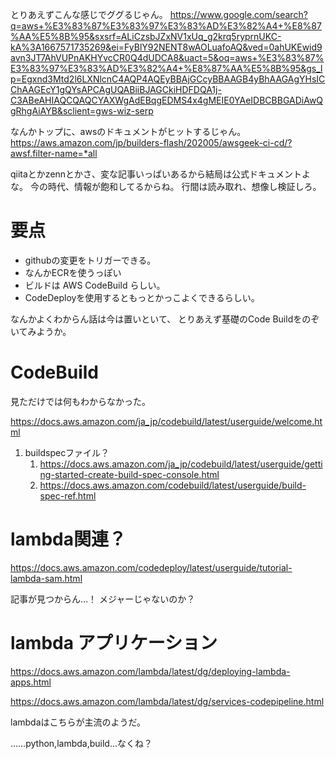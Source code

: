 
とりあえずこんな感じでググるじゃん。
<https://www.google.com/search?q=aws+%E3%83%87%E3%83%97%E3%83%AD%E3%82%A4+%E8%87%AA%E5%8B%95&sxsrf=ALiCzsbJZxNV1xUq_g2krq5ryprnUKC-kA%3A1667571735269&ei=FyBlY92NENT8wAOLuafoAQ&ved=0ahUKEwid9avn3JT7AhVUPnAKHYvcCR0Q4dUDCA8&uact=5&oq=aws+%E3%83%87%E3%83%97%E3%83%AD%E3%82%A4+%E8%87%AA%E5%8B%95&gs_lp=Egxnd3Mtd2l6LXNlcnC4AQP4AQEyBBAjGCcyBBAAGB4yBhAAGAgYHsICChAAGEcY1gQYsAPCAgUQABiiBJAGCkiHDFDQA1j-C3ABeAHIAQCQAQCYAXWgAdEBqgEDMS4x4gMEIE0YAeIDBCBBGADiAwQgRhgAiAYB&sclient=gws-wiz-serp>


なんかトップに、awsのドキュメントがヒットするじゃん。
<https://aws.amazon.com/jp/builders-flash/202005/awsgeek-ci-cd/?awsf.filter-name=*all>

qiitaとかzennとかさ、変な記事いっぱいあるから結局は公式ドキュメントよな。
今の時代、情報が飽和してるからね。
行間は読み取れ、想像し検証しろ。

# 要点

* githubの変更をトリガーできる。
* なんかECRを使うっぽい
* ビルドは AWS CodeBuild らしい。
* CodeDeployを使用するともっとかっこよくできるらしい。


なんかよくわからん話は今は置いといて、
とりあえず基礎のCode Buildをのぞいてみようか。


# CodeBuild

見ただけでは何もわからなかった。

<https://docs.aws.amazon.com/ja_jp/codebuild/latest/userguide/welcome.html>


1. buildspecファイル？
   1. https://docs.aws.amazon.com/ja_jp/codebuild/latest/userguide/getting-started-create-build-spec-console.html
   2. https://docs.aws.amazon.com/codebuild/latest/userguide/build-spec-ref.html


# lambda関連？
<https://docs.aws.amazon.com/codedeploy/latest/userguide/tutorial-lambda-sam.html>

記事が見つからん…！
メジャーじゃないのか？



# lambda アプリケーション

<https://docs.aws.amazon.com/lambda/latest/dg/deploying-lambda-apps.html>

<https://docs.aws.amazon.com/lambda/latest/dg/services-codepipeline.html>

lambdaはこちらが主流のようだ。

……python,lambda,build...なくね？


































